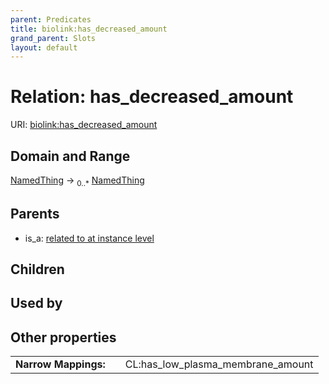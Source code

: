 ```yaml
---
parent: Predicates
title: biolink:has_decreased_amount
grand_parent: Slots
layout: default
---
```


# Relation: has_decreased_amount




URI: [biolink:has_decreased_amount](https://w3id.org/biolink/has_decreased_amount)

## Domain and Range

[NamedThing](NamedThing.md) ->  <sub>0..\*</sub> [NamedThing](NamedThing.md)

## Parents

 *  is_a: [related to at instance level](related_to_at_instance_level.md)

## Children


## Used by


## Other properties

|  |  |  |
| --- | --- | --- |
| **Narrow Mappings:** | | CL:has_low_plasma_membrane_amount |


